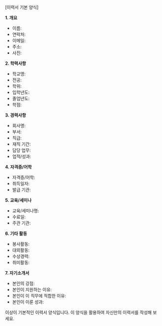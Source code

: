 [이력서 기본 양식]

**1. 개요**
- 이름:
- 연락처:
- 이메일:
- 주소:
- 사진:

**2. 학력사항**
- 학교명:
- 전공:
- 학위:
- 입학년도:
- 졸업년도:
- 학점:

**3. 경력사항**
- 회사명:
- 부서:
- 직급:
- 재직 기간:
- 담당 업무:
- 업적/성과:

**4. 자격증/어학**
- 자격증/어학:
- 취득일자:
- 발급 기관:

**5. 교육/세미나**
- 교육/세미나명:
- 수료일:
- 주관 기관:

**6. 기타 활동**
- 봉사활동:
- 대외활동:
- 수상경력:
- 취미활동:

**7. 자기소개서**
- 본인의 강점:
- 본인이 지원하는 이유:
- 본인이 이 직무에 적합한 이유:
- 본인이 이룬 성과:

이상이 기본적인 이력서 양식입니다. 이 양식을 활용하여 자신만의 이력서를 작성해 보세요.

